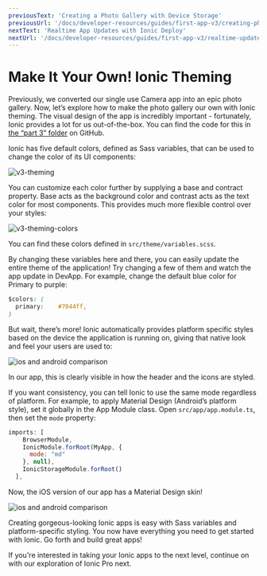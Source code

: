 ```yaml
---
previousText: 'Creating a Photo Gallery with Device Storage'
previousUrl: '/docs/developer-resources/guides/first-app-v3/creating-photo-gallery-device-storage'
nextText: 'Realtime App Updates with Ionic Deploy'
nextUrl: '/docs/developer-resources/guides/first-app-v3/realtime-updates-ionic-deploy'
---
```


# Make It Your Own! Ionic Theming

Previously, we converted our single use Camera app into an epic photo gallery. Now, let’s explore how to make the photo gallery our own with Ionic theming. The visual design of the app is incredibly important - fortunately, Ionic provides a lot for us out-of-the-box. You can find the code for this in [the “part 3” folder](https://github.com/ionic-team/photo-gallery-tutorial-ionic3/tree/master/part3) on GitHub.

Ionic has five default colors, defined as Sass variables, that can be used to change the color of its UI components:

![v3-theming](/docs/v4/assets/img/guides/first-app-v3/v3-theming.png)

You can customize each color further by supplying a base and contract property. Base acts as the background color and contrast acts as the text color for most components. This provides much more flexible control over your styles:

![v3-theming-colors](/docs/v4/assets/img/guides/first-app-v3/v3-themeColors.png)

You can find these colors defined in `src/theme/variables.scss`.

By changing these variables here and there, you can easily update the entire theme of the application! Try changing a few of them and watch the app update in DevApp. For example, change the default blue color for Primary to purple:

```Css
$colors: (
  primary:    #7044ff,
)
```

But wait, there’s more! Ionic automatically provides platform specific styles based on the device the application is running on, giving that native look and feel your users are used to:

![ios and android comparison](/docs/v4/assets/img/guides/first-app-v3/ion-lab-comparison.png)

In our app, this is clearly visible in how the header and the icons are styled.

If you want consistency, you can tell Ionic to use the same mode regardless of platform. For example, to apply Material Design (Android’s platform style), set it globally in the App Module class. Open `src/app/app.module.ts`, then set the `mode` property:

```Javascript
imports: [
    BrowserModule,
    IonicModule.forRoot(MyApp, {
      mode: "md"
    }, null),
    IonicStorageModule.forRoot()
  ],
```

Now, the iOS version of our app has a Material Design skin!

![ios and android comparison](/docs/v4/assets/img/guides/first-app-v3/ion-lab-md-styling.png)

Creating gorgeous-looking Ionic apps is easy with Sass variables and platform-specific styling. You now have everything you need to get started with Ionic. Go forth and build great apps!

If you're interested in taking your Ionic apps to the next level, continue on with our exploration of Ionic Pro next.